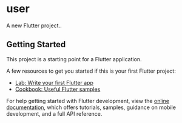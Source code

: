 # user

A new Flutter project..

## Getting Started

This project is a starting point for a Flutter application.

A few resources to get you started if this is your first Flutter project:

- [Lab: Write your first Flutter app](Áhttps://docs.flutter.dev/get-started/codelab)
- [Cookbook: Useful Flutter samples](https://docs.flutter.dev/cookbook)

For help getting started with Flutter development, view the
[online documentation](https://docs.flutter.dev/), which offers tutorials,
samples, guidance on mobile development, and a full API reference.
